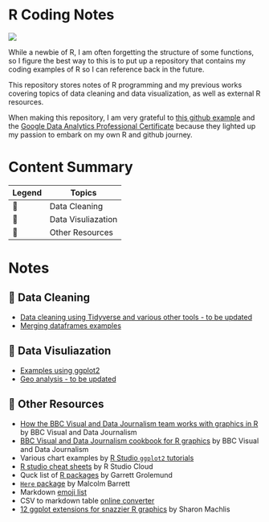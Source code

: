 # R Coding Notes
![](https://img.shields.io/badge/Language-R-blue)

While a newbie of R, I am often forgetting the structure of some functions, so I figure the best way to this is to put up a repository that contains my coding examples of R so I can reference back in the future. 

This repository stores notes of R programming and my previous works covering topics of data cleaning and data visualization, as well as external R resources. 

When making this repository, I am very grateful to [this github example](https://github.com/erikaduan/r_tips/blob/master/README.md) and the [Google Data Analytics Professional Certificate](https://www.coursera.org/professional-certificates/google-data-analytics) because they lighted up my passion to embark on my own R and github journey. 

# Content Summary

| Legend | Topics |
| ------ | ------ |
|  :dart: | Data Cleaning  |
|  :art: | Data Visuliazation  |
|  :memo: | Other Resources  |

# Notes
## :dart: Data Cleaning
* [Data cleaning using Tidyverse and various other tools - to be updated]()
* [Merging dataframes examples](https://github.com/Lingxi-HUANG/R_Notes/tree/main/Notes/Merging%20Dataframes) 

## :art: Data Visuliazation
* [Examples using ggplot2](https://github.com/Lingxi-HUANG/R_Notes/tree/main/Notes/ggplot_visualization)
* [Geo analysis - to be updated]()

## :memo: Other Resources
* [How the BBC Visual and Data Journalism team works with graphics in R](https://github.com/bbc/bbplot) by BBC Visual and Data Journalism
* [BBC Visual and Data Journalism cookbook for R graphics](https://bbc.github.io/rcookbook/) by BBC Visual and Data Journalism
* Various chart examples by [R Studio `ggplot2` tutorials](https://rstudio.cloud/learn/primers/3)
* [R studio cheat sheets](https://rstudio.cloud/learn/cheat-sheets) by R Studio Cloud
* Quck list of [R packages](https://support.rstudio.com/hc/en-us/articles/201057987-Quick-list-of-useful-R-packages) by Garrett Grolemund
* [`Here` package](https://malco.io/2018/11/05/why-should-i-use-the-here-package-when-i-m-already-using-projects/) by Malcolm Barrett
* Markdown [emoji list](https://gist.github.com/rxaviers/7360908#file-gistfile1-md)
* CSV to markdown table [online converter](https://www.convertcsv.com/csv-to-markdown.htm)
* [12 ggplot extensions for snazzier R graphics](https://www.infoworld.com/article/3667496/12-ggplot-extensions-for-snazzier-r-graphics.html) by Sharon Machlis

